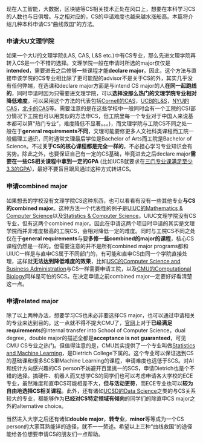 现在人工智能，大数据，区块链等CS相关技术正处在风口上，想要在本科学习CS的人数也与日俱增。与之相对应的，CS的申请难度也越来越水涨船高。本篇将介绍几种本科申请CS“曲线救国”的方法。

### 申请大U文理学院

如果一个大U的文理学院(LAS, CAS, L&S etc.)中有CS专业，那么先进文理学院再转入CS是一个不错的选择。文理学院一般在申请时所选的major仅仅是**intended**，需要进去之后修够一些课程才能**declare major**。因此，这个方法与直接申该学院的CS专业相比除了更可能配的advisor不是关于CS的外，其实几乎没有任何弊端，在选课和declare major方面是与intend CS major的人**在同一起跑线的**，同时申请时因为只需要进文理学院，可以**选择没那么热门的文理学院专业相对降低难度**。可以采用这个方法的代表包括[Cornell的CAS](https://www.cs.cornell.edu/undergrad/csmajor)，[UCB的L&S](https://eecs.berkeley.edu/academics/undergraduate/cs-ba)，[NYU的CAS](https://cs.nyu.edu/home/undergrad/cs_tandon.html)，[北卡的CAS](http://catalog.unc.edu/undergraduate/programs-study/computer-science-major-ba/)等。需要注意的是在这些学校中一般同时会有一个工院的CS(部分情况下工院也可以用类似的方法申CS，但工院里每一个专业对于中国人来说基本都可以算“热门专业”，难度降低不显著。。。)，而文理学院与工院CS不同之处一般在于**general requirements不同**，文理可能要修更多人文社科类课程而工院一般偏理工通识，同时通常文理最后学位是Bachelor of Arts而工院是Bachelor of Science。不过**关于CS的核心课程都是完全一样的**，不必担心学习专业知识会有劣势。除此之外，也要保证自己有一定的CS基础，毕竟进去之后declare major**需要在一些CS相关课程中拿到一定的GPA** (比如UCB就要求在[三门专业课满足至少3.3的GPA](https://eecs.berkeley.edu/academics/undergraduate/cs-ba/faq#cs_1))，最好不要盲目跟风通过这种方式转进CS。

### 申请combined major

如果想去的学校没有文理学院CS这种东西，也可以看看有没有一些其他专业**与CS的combined major**。这种方法一个代表性的例子是[UIUC的Mathematics & Computer Science](https://cs.illinois.edu/academics/undergraduate/degree-program-options/bs-mathematics-computer-science)以及[Statistics & Computer Science](https://cs.illinois.edu/academics/undergraduate/degree-program-options/bs-statistics-computer-science)。UIUC文理学院没有CS专业，但有这两个combined major。因此在申请这两个项目时申请的其实是文理学院而并非难度极高的工院CS，会相对降低一定的难度。同时与工院CS不同之处仅在于**general requirements**与要**多修一些combined的major的课程**，核心CS课程仍然是一样的。但需要注意的并不是所有combined major programs都和UIUC一样是与直申CS属于不同部门的，有可能和直申CS由同一个学院直接处理，这样就**无法达到降低难度的效果**，比如[USC的Computer Science and Business Administration](https://www.cs.usc.edu/academic-programs/undergrad/computer-science-business-administration/)与CS一样需要申请工院，以及[CMU的Computational Biology](http://www.cbd.cmu.edu/education/bs-in-computational-biology/apply-to-undergraduate-program/)同样是可怕的SCS。在决定申请之前combined major一定要好好看清楚这一点。

### 申请related major

除了以上两种办法，想要学习CS也未必非要选择CS major，也可以通过申请相关的专业来达到目的。这一点就不得不提大CMU了，[官网](https://www.csd.cs.cmu.edu/content/guidelines-transfer-dual-degree-minor-and-double-major-cs)上对于**已经满足requirements**的internal transfer into School of Computer Science，dual degree，double major的描述全都是**acceptance is not guaranteed**，可见CMU CS专业之热门。但值得注意的是，CMU其实提供了一个专业叫做[Statistics and Machine Learning](http://coursecatalog.web.cmu.edu/dietrichcollegeofhumanitiesandsocialsciences/departmentofstatistics/#statsmltext)，是Dietrich College下属的。这个专业可以保证选到CS的基础课和很多SCS里Machine Learning的课程，申请难度也远低于SCS。对AI和统计方向感兴趣的CS person不妨避开百里挑一的SCS，申请Dietrich也是个不错的选择。搞硬件、机器人而又想学CS的同学们也可以考虑申请各大学校的ECE专业，虽然难度和直申CS可能相差不大，**但与活动更符**，而ECE专业也可以**较为自由地选择CS相关课程**。此外，还有诸如[UCSD的Data Science](http://dsc.ucsd.edu/node/3)之类的与CS关系较大的专业，都能够作为**已经对CS特定领域有倾向**的同学们的除直申CS major之外的alternative choice。

当然进入大学之后还有诸如**double major**，**转专业**，**minor**等等成为一个CS person的大家耳熟能详的途径，就不一一赘述。希望以上三种“曲线救国”的途径能给各位想要申请CS的朋友们一点帮助。


